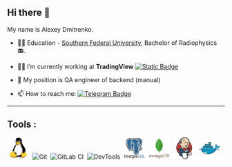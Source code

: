 ## Hi there 👋
My name is Alexey Dmitrenko.
- 👨‍🎓 Education - [Southern Federal University](https://sfedu.ru/index_eng.php), Bachelor of Radiophysics 📻. 
- 👨‍💻 I’m currently working at **TradingView** [![Static Badge](https://img.shields.io/badge/News%20Department-black?style=flat&logo=tradingview)](https://www.tradingview.com)

- 🔧 My position is QA engineer of backend (manual)

- 📫 How to reach me: [![Telegram Badge](https://img.shields.io/badge/-Telegram-blue?style=flat&logo=Telegram&logoColor=white)](https://t.me/RedheadAlex)

---
## Tools :
<div>
  <img src="https://github.com/devicons/devicon/blob/master/icons/linux/linux-original.svg" title="Linux" alt="Linux" width="50" height="50"/>&nbsp;
  <img src="https://cdn.jsdelivr.net/gh/devicons/devicon@latest/icons/git/git-original-wordmark.svg" title="Git" alt="Git" width="50" height="50"/>&nbsp;
  <img src="https://future-architect.github.io/images/20230306a/gitlab-ci-cd-logo_2x.png" title="GitLab CI" alt="GitLab CI" width="50" height="50"/>&nbsp;
  <img src="https://iconape.com/wp-content/files/vu/371696/svg/371696.svg" title="DevTools" alt="DevTools" width="50" height="50"/>&nbsp;
  <img src="https://github.com/devicons/devicon/blob/master/icons/postgresql/postgresql-original-wordmark.svg" title="PostgreSQL" alt="PostgreSQL" width="50" height="50"/>&nbsp;
  <img src="https://github.com/devicons/devicon/blob/master/icons/mongodb/mongodb-original-wordmark.svg" title="MongoDB" alt="MongoDB" width="50" height="50"/>&nbsp;       
  <img src="https://github.com/devicons/devicon/blob/master/icons/jenkins/jenkins-original.svg" title="Jenkins" alt="Jenkins" width="50" height="50"/>&nbsp;
  <img src="https://github.com/devicons/devicon/blob/master/icons/docker/docker-original.svg" title="Docker" alt="Docker" width="50" height="50"/>&nbsp;        

</div> 
